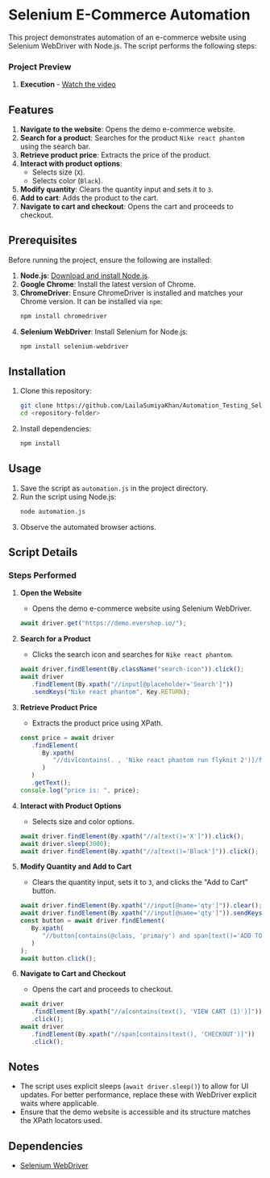 # Selenium E-Commerce Automation

This project demonstrates automation of an e-commerce website using Selenium WebDriver with Node.js. The script performs the following steps:

### Project Preview

1. **Execution** - [Watch the video](https://youtu.be/nsmIfG_ex7I)

## Features

1. **Navigate to the website**: Opens the demo e-commerce website.
2. **Search for a product**: Searches for the product `Nike react phantom` using the search bar.
3. **Retrieve product price**: Extracts the price of the product.
4. **Interact with product options**:
   -  Selects size (`X`).
   -  Selects color (`Black`).
5. **Modify quantity**: Clears the quantity input and sets it to `3`.
6. **Add to cart**: Adds the product to the cart.
7. **Navigate to cart and checkout**: Opens the cart and proceeds to checkout.

## Prerequisites

Before running the project, ensure the following are installed:

1. **Node.js**: [Download and install Node.js](https://nodejs.org/).
2. **Google Chrome**: Install the latest version of Chrome.
3. **ChromeDriver**: Ensure ChromeDriver is installed and matches your Chrome version. It can be installed via `npm`:
   ```bash
   npm install chromedriver
   ```
4. **Selenium WebDriver**: Install Selenium for Node.js:
   ```bash
   npm install selenium-webdriver
   ```

## Installation

1. Clone this repository:
   ```bash
   git clone https://github.com/LailaSumiyaKhan/Automation_Testing_Selenium.git
   cd <repository-folder>
   ```
2. Install dependencies:
   ```bash
   npm install
   ```

## Usage

1. Save the script as `automation.js` in the project directory.
2. Run the script using Node.js:
   ```bash
   node automation.js
   ```
3. Observe the automated browser actions.

## Script Details

### Steps Performed

1. **Open the Website**

   -  Opens the demo e-commerce website using Selenium WebDriver.

   ```javascript
   await driver.get("https://demo.evershop.io/");
   ```

2. **Search for a Product**

   -  Clicks the search icon and searches for `Nike react phantom`.

   ```javascript
   await driver.findElement(By.className("search-icon")).click();
   await driver
      .findElement(By.xpath("//input[@placeholder='Search']"))
      .sendKeys("Nike react phantom", Key.RETURN);
   ```

3. **Retrieve Product Price**

   -  Extracts the product price using XPath.

   ```javascript
   const price = await driver
      .findElement(
         By.xpath(
            "//div[contains(. , 'Nike react phantom run flyknit 2')]/following-sibling::div/div/span"
         )
      )
      .getText();
   console.log("price is: ", price);
   ```

4. **Interact with Product Options**

   -  Selects size and color options.

   ```javascript
   await driver.findElement(By.xpath("//a[text()='X']")).click();
   await driver.sleep(3000);
   await driver.findElement(By.xpath("//a[text()='Black']")).click();
   ```

5. **Modify Quantity and Add to Cart**

   -  Clears the quantity input, sets it to `3`, and clicks the "Add to Cart" button.

   ```javascript
   await driver.findElement(By.xpath("//input[@name='qty']")).clear();
   await driver.findElement(By.xpath("//input[@name='qty']")).sendKeys("3");
   const button = await driver.findElement(
      By.xpath(
         "//button[contains(@class, 'primary') and span[text()='ADD TO CART']]"
      )
   );
   await button.click();
   ```

6. **Navigate to Cart and Checkout**
   -  Opens the cart and proceeds to checkout.
   ```javascript
   await driver
      .findElement(By.xpath("//a[contains(text(), 'VIEW CART (1)')]"))
      .click();
   await driver
      .findElement(By.xpath("//span[contains(text(), 'CHECKOUT')]"))
      .click();
   ```

## Notes

-  The script uses explicit sleeps (`await driver.sleep()`) to allow for UI updates. For better performance, replace these with WebDriver explicit waits where applicable.
-  Ensure that the demo website is accessible and its structure matches the XPath locators used.

## Dependencies

-  [Selenium WebDriver](https://www.npmjs.com/package/selenium-webdriver)
